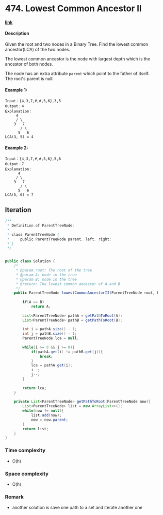 # 474. Lowest Common Ancestor II

#### [link](https://www.lintcode.com/problem/lowest-common-ancestor-ii/)

#### Description
Given the root and two nodes in a Binary Tree. Find the lowest common ancestor(LCA) of the two nodes.

The lowest common ancestor is the node with largest depth which is the ancestor of both nodes.

The node has an extra attribute `parent` which point to the father of itself. The root's parent is null.

#### Example 1:
```
Input：{4,3,7,#,#,5,6},3,5
Output：4
Explanation：
     4
     / \
    3   7
       / \
      5   6
LCA(3, 5) = 4
```
#### Example 2:
```
Input：{4,3,7,#,#,5,6},5,6
Output：7
Explanation：
      4
     / \
    3   7
       / \
      5   6
LCA(5, 6) = 7
```

## Iteration
```java
/**
 * Definition of ParentTreeNode:
 * 
 * class ParentTreeNode {
 *     public ParentTreeNode parent, left, right;
 * }
 */


public class Solution {
    /*
     * @param root: The root of the tree
     * @param A: node in the tree
     * @param B: node in the tree
     * @return: The lowest common ancestor of A and B
     */
    public ParentTreeNode lowestCommonAncestorII(ParentTreeNode root, ParentTreeNode A, ParentTreeNode B) {
        
        if(A == B)
            return A;
        
        List<ParentTreeNode> pathA = getPathToRoot(A);
        List<ParentTreeNode> pathB = getPathToRoot(B);
        
        int i = pathA.size() - 1;
        int j = pathB.size() - 1;
        ParentTreeNode lca = null;
        
        while(i >= 0 && j >= 0){
            if(pathA.get(i) != pathB.get(j)){
                break;
            }
            lca = pathA.get(i);
            i--;
            j--;
        }
        
        return lca;
    }
    
    private List<ParentTreeNode> getPathToRoot(ParentTreeNode now){
        List<ParentTreeNode> list = new ArrayList<>();
        while(now != null){
            list.add(now);
            now = now.parent;
        }
        return list;
    }
}
```
### Time complexity
* O(h)
### Space complexity
* O(h)
### Remark
* another solution is save one path to a set and iterate another one